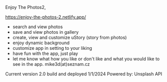 Enjoy The Photos2,

https://enjoy-the-photos-2.netlify.app/ 

- search and view photos
- save and view photos in gallery
- create, view and customize uStory (story from photos)
- enjoy dynamic background
- customize app in setting to your liking
- have fun with the app, just play
- let me know what how you like or don't like and what you would like to see in the app. mike3d(at)seznam.cz

Current version 2.0 build and deployed 1/1/2024
Powered by: Unsplash API
